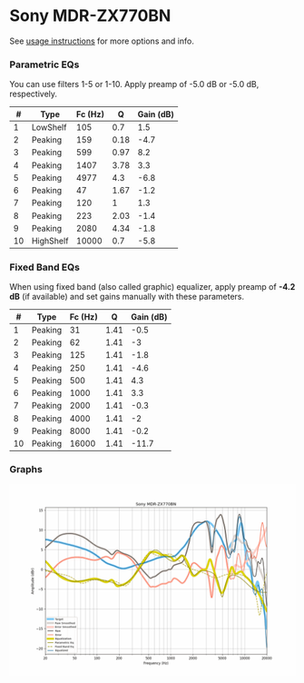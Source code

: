 # Sony MDR-ZX770BN
See [usage instructions](https://github.com/jaakkopasanen/AutoEq#usage) for more options and info.

### Parametric EQs
You can use filters 1-5 or 1-10. Apply preamp of -5.0 dB or -5.0 dB, respectively.

|   # | Type      |   Fc (Hz) |    Q |   Gain (dB) |
|-----|-----------|-----------|------|-------------|
|   1 | LowShelf  |       105 | 0.7  |         1.5 |
|   2 | Peaking   |       159 | 0.18 |        -4.7 |
|   3 | Peaking   |       599 | 0.97 |         8.2 |
|   4 | Peaking   |      1407 | 3.78 |         3.3 |
|   5 | Peaking   |      4977 | 4.3  |        -6.8 |
|   6 | Peaking   |        47 | 1.67 |        -1.2 |
|   7 | Peaking   |       120 | 1    |         1.3 |
|   8 | Peaking   |       223 | 2.03 |        -1.4 |
|   9 | Peaking   |      2080 | 4.34 |        -1.8 |
|  10 | HighShelf |     10000 | 0.7  |        -5.8 |

### Fixed Band EQs
When using fixed band (also called graphic) equalizer, apply preamp of **-4.2 dB** (if available) and set gains manually with these parameters.

|   # | Type    |   Fc (Hz) |    Q |   Gain (dB) |
|-----|---------|-----------|------|-------------|
|   1 | Peaking |        31 | 1.41 |        -0.5 |
|   2 | Peaking |        62 | 1.41 |        -3   |
|   3 | Peaking |       125 | 1.41 |        -1.8 |
|   4 | Peaking |       250 | 1.41 |        -4.6 |
|   5 | Peaking |       500 | 1.41 |         4.3 |
|   6 | Peaking |      1000 | 1.41 |         3.3 |
|   7 | Peaking |      2000 | 1.41 |        -0.3 |
|   8 | Peaking |      4000 | 1.41 |        -2   |
|   9 | Peaking |      8000 | 1.41 |        -0.2 |
|  10 | Peaking |     16000 | 1.41 |       -11.7 |

### Graphs
![](./Sony%20MDR-ZX770BN.png)
